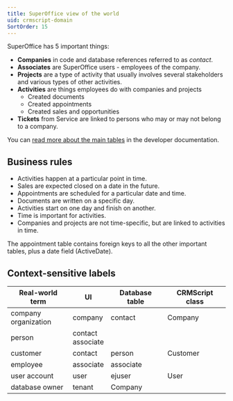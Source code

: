 ```yaml
---
title: SuperOffice view of the world
uid: crmscript-domain
SortOrder: 15
---
```


SuperOffice has 5 important things:

* **Companies** in code and database references referred to as *contact*.
* **Associates** are SuperOffice users - employees of the company.
* **Projects** are a type of activity that usually involves several stakeholders and various types of other activities.
* **Activities** are things employees do with companies and projects
  * Created documents
  * Created appointments
  * Created sales and opportunities
* **Tickets** from Service are linked to persons who may or may not belong to a company.

You can [read more about the main tables](https://community.superoffice.com/documentation/SDK/SO.Database/html/TheMainTables.htm) in the developer documentation.

## Business rules

* Activities happen at a particular point in time.
* Sales are expected closed on a date in the future.
* Appointments are scheduled for a particular date and time.
* Documents are written on a specific day.
* Activities start on one day and finish on another.
* Time is important for activities.
* Companies and projects are not time-specific, but are linked to activities in time.

The appointment table contains foreign keys to all the other important tables, plus a date field (ActiveDate).

## Context-sensitive labels

| Real-world term | UI        | Database table  | CRMScript class |
|-----------------|-----------|-----------------|-----------------|
| company<br/>organization | company | contact  | Company         |
| person          | contact<br/>associate |     |                 |
| customer        | contact   | person          | Customer        |
| employee        | associate | associate       |                 |
| user account    | user      | ejuser          | User            |
| database owner  | tenant    | Company         |                 |
